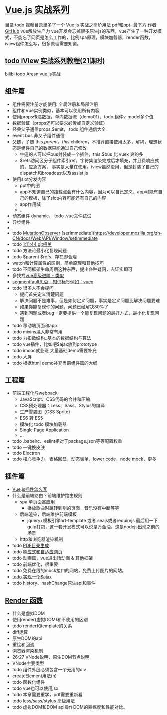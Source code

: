 
# [Vue.js 实战系列](https://www.bilibili.com/video/BV1rs411u75R/)
[目录](https://ke.segmentfault.com/course/1650000011074057)
todo 视频目录里多了一个 Vue.js 实战之高阶用法
[pdf和ppt- 最下方](https://ke.segmentfault.com/course/1650000011074057/section/1500000009448056)
[作者GitHub](https://github.com/icarusion)
vue解放生产力
vue开发会忘掉很多原生js的东西，vue产生了一种开发模式，不能忘了网页是怎么工作的，比例spa原理，模块加载器，render函数，iview组件怎么写，很多原理需要知道。

## [todo iView 实战系列教程(21课时)](https://ke.segmentfault.com/course/1650000016424063#nav-section-list-title)
[bilibi](https://www.bilibili.com/video/BV1Qv411L7Gs?from=search&seid=6994962729185709652&spm_id_from=333.337.0.0)
[todo Aresn vue.js实战](baidu.com)

## 组件篇
* 组件需要注册才能使用: 全局注册和局部注册
* 组件和Vue实例类似，基本可以使用所有内容
* 使用props传递数据，单向数据流（demo01）、todo 组件v-model多个值
* 数据验证（props还可以要求必传或自定义验证）
* 经典父子通信props,$emit， todo 组件通信大全
* event bus 非父子组件通信
* 父链，子链 this.$parent，this.$children，不推荐直接使用太多，解耦，理想状态是组件自己的数据只能通过自己修改
  * 牛逼的人可以把bus封装成一个插件，this.$bus 比 vuex 爽的多
  * $refs访问区分子组件索引ref，字符集渲染完成后才填充，并且费响应式的，应急方案， 事实是大量在使用。iview虽然没用，但是封装了自己的dispatch和broadcast以及assist.js
* 使用slot分发内容
  *  ppt中的图
  *  app不知道自己的挂载点会有什么内容，因为可以自己定义、app可能有自己的模板，除了slot内容可能还有自己的内容
  *  app作用域
  * ..
* 动态组件 dynamic， todo .vue文件试试
* 异步组件
* ..
* todo [MutationObserver](https://juejin.cn/post/6984247319537385502)  [serImmediate](https://developer.mozilla.org/zh-CN/docs/Web/API/Window/setImmediate
* todo [1:11:44 git相关](https://www.bilibili.com/video/BV1rs411u75R/)
* todo 方法论最小化复现问题
* todo $parent $refs.. 存在即合理
* watch和计算属性的区别，简单原理和其他技巧
* todo 不同框架生命周期这种东西，提出各种疑问，去证实即可
* 多找找[vue高级进阶 - 类似](https://juejin.cn/post/6844903838818779143)
* [segmentfault思否 - 知识标签例如：vuex](https://segmentfault.com/)
* todo 很多人不会提问
  * 提问首先定义清楚问题
  * 解决问题不是难事，但是如何定义问题，事实是定义问题比解决问题要难
  * 如果你能复现你的问题，问题已经解决80%了
  * 遇到问题或者bug一定要提供一个能复现问题的最好方式，最小化复现问题
* todo 移动端页面和app
* todo mixins混入非常有用
* todo 力扣数结构..基本的数据结构与算法
* todo vue插件，比如吧$ajax放到prototype
* todo imooc就业班 大量基础demo需要补充
* todo 大屏
* todo 根据html demo补充当前组件篇的大纲

## 工程篇
* 前端工程化与webpack
  * JavaScript、CSS代码的合并和压缩
  * CSS预处理器：Less、Sass、Stylus的编译
  * 生产雪碧图（CSS Sprite）
  * ES6 转 ES5
  * 模块化 todo 模块加载器
  * Single Page Application
  * ...
* todo .babelrc、eslint相对于package.json等等配置权重
* todo 一键换皮肤
* todo Electron
* todo 核心竞争力，表格回显，动态表单，lower code，node mock，更多


## 插件篇
* [Vue.js插件怎么写](https://files-static.segmentfault.com/773/934/773934289-598066fbc9647.pdf?_upt=d7f090141644461328)
* 什么是前端路由？前端维护路由规则
  * spa 单页面富应用
    * 播放歌曲时跳转到别的页面，音乐没有中断等等
  * 后端渲染，后端维护前端模板
    * jquery+模板引擎art-template 或者 seajs或者requirejs 最后用一下gulp打包，这一套开发模式可以说是万金油，这是nodejs出现之前的场景
  * http和浏览器渲染机制
* todo [PDF目录生成](https://www.zhihu.com/question/392666875) 
* todo [响应式和自适应网页](https://segmentfault.com/a/1190000021929510)
* todo 动画篇，vue进出场动画 & 其他框架
* todo 前端优化，很重要
* todo 免费在线的mock接口的网站，免费上传图片的网站。
* [todo 实现一个$ajax](https://files-static.segmentfault.com/773/934/773934289-598066fbc9647.pdf?_upt=4069e83c1644508439)
* todo history、hashChange原生api和事件

## [Render 函数](https://files-static.segmentfault.com/399/168/3991681090-59005e7d20c90.pdf?_upt=13dd95731644545953)
* 什么是虚拟DOM
* 使用render(虚拟DOM)和不使用的区别
* todo render和template的关系
* diff运算
* 原生DOM的api
* 重绘和回流
* 浏览器渲染机制
* 26:27 VNode说明，原生DOM节点说明
* VNode主要类型
* todo 组件外层必须包含一个无用的div
* createElement用法(h)
* todo 函数化组件
* todo vue也可以使用jsx
* todo 本章需要重学，pdf需要重新看
* todo less/sass/stylus 高级用法
* todo 虚拟DOM和DOM api操作DOM的熟练度和性能对比。
